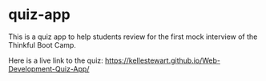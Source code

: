 # quiz-app

This is a quiz app to help students review for the first mock interview of the Thinkful Boot Camp.

Here is a live link to the quiz:
https://kellestewart.github.io/Web-Development-Quiz-App/
